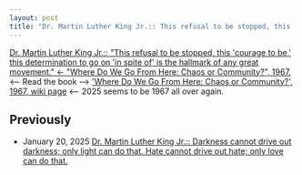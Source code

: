 ```yaml
---
layout: post
title: "Dr. Martin Luther King Jr.:: This refusal to be stopped, this 'courage to be,' this determination to go on 'in spite of' is the hallmark of any great movement <- 'Where Do We Go From Here: Chaos or Community?', 1967."
---
```

[Dr. Martin Luther King Jr.:: "This refusal to be stopped, this 'courage to be,' this determination to go on 'in spite of' is the hallmark of any great movement." 
<- "Where Do We Go From Here: Chaos or Community?", 1967.](https://www.drmartinlutherkingjr.com/drking/mlk-quotes/) 
<-- Read the book --> ['Where Do We Go From Here: Chaos or Community?', 1967, wiki page](https://en.wikipedia.org/wiki/Where_Do_We_Go_from_Here:_Chaos_or_Community)
<-- 2025 seems to be 1967 all over again. 

## Previously 
* January 20, 2025 [Dr. Martin Luther King Jr.:: Darkness cannot drive out darkness; only light can do that. Hate cannot drive out hate; only love can do that.](http://rolandtanglao.com/2025/01/20/p0713-mlk-quotes/)
